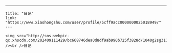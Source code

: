 ---
    title: "日记"
    link: "https://www.xiaohongshu.com/user/profile/5cff9acc0000000025018949/"
    ---
    
    <img src="http://sns-webpic-qc.xhscdn.com/202409111429/bc668746dea0d8df9ab990b725f3828d/1040g2sg3118j5pv76c105n7vjb69b2a93ookmv8!nc_n_nwebp_mw_1" /><br />日记
    